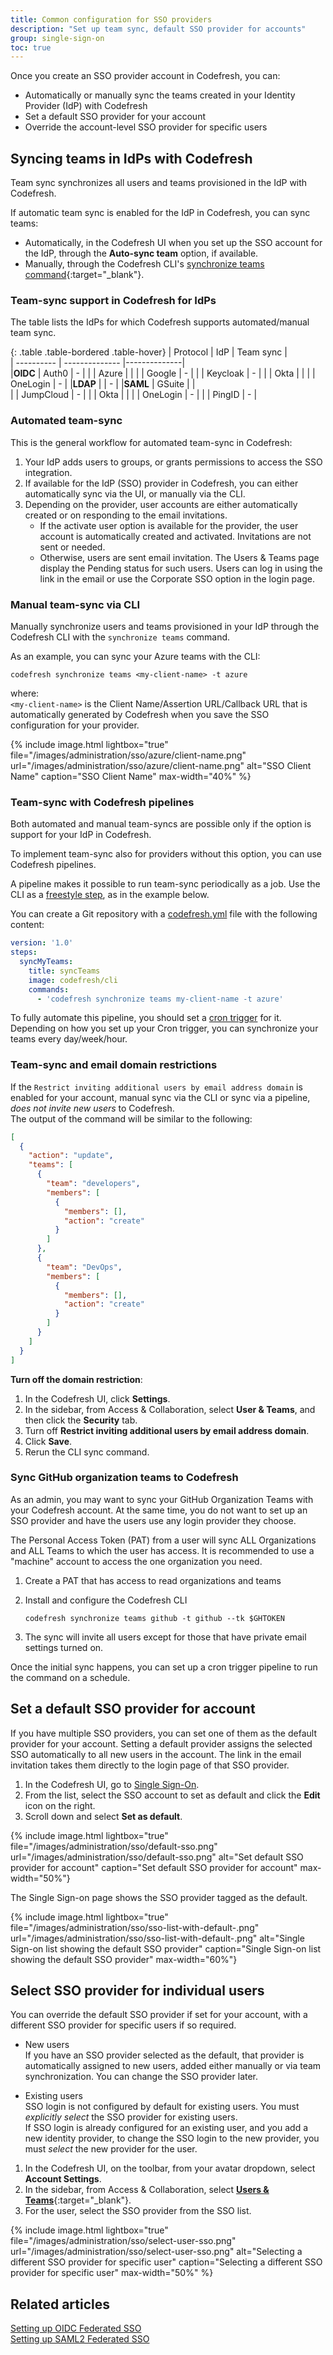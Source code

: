 ```yaml
---
title: Common configuration for SSO providers
description: "Set up team sync, default SSO provider for accounts"
group: single-sign-on
toc: true
---
```


Once you create an SSO provider account in Codefresh, you can:
* Automatically or manually sync the teams created in your Identity Provider (IdP) with Codefresh
* Set a default SSO provider for your account
* Override the account-level SSO provider for specific users


## Syncing teams in IdPs with Codefresh
Team sync synchronizes all users and teams provisioned in the IdP with Codefresh. 

If automatic team sync is enabled for the IdP in Codefresh, you can sync teams:
* Automatically, in the Codefresh UI when you set up the SSO account for the IdP, through the **Auto-sync team** option, if available. 
* Manually, through the Codefresh CLI's [synchronize teams command](https://codefresh-io.github.io/cli/teams/synchronize-teams/){:target="\_blank"}. 

### Team-sync support in Codefresh for IdPs
The table lists the IdPs for which Codefresh supports automated/manual team sync.

{: .table .table-bordered .table-hover}
| Protocol   | IdP     | Team sync    |  
| ---------- | --------------   |--------------|  
|**OIDC**    | Auth0            | -            |
|            | Azure            |            |
|            | Google           | -             |
|            | Keycloak         | -             |
|            | Okta             |            |
|            | OneLogin         | -             |
|**LDAP**    |                  | -             |
|**SAML**    | GSuite           |            |    
|            | JumpCloud        | -             |
|            | Okta             |           |
|            | OneLogin         | -             |
|            | PingID           | -             |



### Automated team-sync

This is the general workflow for automated team-sync in Codefresh:

1. Your IdP adds users to groups, or grants permissions to access the SSO integration.
1. If available for the IdP (SSO) provider in Codefresh, you can either automatically sync via the UI, or manually via the CLI.  
1. Depending on the provider, user accounts are either automatically created or on responding to the email invitations. 
    * If the activate user option is available for the provider, the user account is automatically created and activated. Invitations are not sent or needed.
    * Otherwise, users are sent email invitation. 
      The Users & Teams page display the Pending status for such users. 
      Users can log in using the link in the email or use the Corporate SSO option in the login page.

### Manual team-sync via CLI 

Manually synchronize users and teams provisioned in your IdP through the Codefresh CLI with the `synchronize teams` command.

As an example, you can sync your Azure teams with the CLI: 

```shell
codefresh synchronize teams <my-client-name> -t azure
```
where:  
`<my-client-name>` is the Client Name/Assertion URL/Callback URL that is automatically generated by Codefresh when you save the SSO configuration for your provider.


{% include image.html
lightbox="true"
file="/images/administration/sso/azure/client-name.png"
url="/images/administration/sso/azure/client-name.png"
alt="SSO Client Name"
caption="SSO Client Name"
max-width="40%"
%}



### Team-sync with Codefresh pipelines

Both automated and manual team-syncs are possible only if the option is support for your IdP in Codefresh. 

To implement team-sync also for providers without this option, you can use Codefresh pipelines. 

A pipeline makes it possible to run team-sync periodically as a job. Use the CLI as a [freestyle step]({{site.baseurl}}/docs/pipelines/steps/freestyle/), as in the example below.

You can create a Git repository with a [codefresh.yml]({{site.baseurl}}/docs/pipelines/what-is-the-codefresh-yaml/) file with the following content:

```yaml
version: '1.0'
steps:
  syncMyTeams:
    title: syncTeams
    image: codefresh/cli
    commands:
      - 'codefresh synchronize teams my-client-name -t azure'
```

To fully automate this pipeline, you should set a [cron trigger]({{site.baseurl}}/docs/pipelines/triggers/cron-triggers/) for it. Depending on how you set up your Cron trigger, you can synchronize your teams every day/week/hour. 


### Team-sync and email domain restrictions
If the `Restrict inviting additional users by email address domain` is enabled for your account, manual sync via the CLI or sync via a pipeline, _does not invite new users_ to Codefresh.  
The output of the command will be similar to the following:

```json
[
  {
    "action": "update",
    "teams": [
      {
        "team": "developers",
        "members": [
          {
            "members": [],
            "action": "create"
          }
        ]
      },
      {
        "team": "DevOps",
        "members": [
          {
            "members": [],
            "action": "create"
          }
        ]
      }
    ]
  }
]
```

**Turn off the domain restriction**:

1. In the Codefresh UI, click **Settings**.
1. In the sidebar, from Access & Collaboration, select **User & Teams**, and then click the **Security** tab.
1. Turn off **Restrict inviting additional users by email address domain**.
1. Click **Save**.
1. Rerun the CLI sync command.

### Sync GitHub organization teams to Codefresh

As an admin, you may want to sync your GitHub Organization Teams with your Codefresh account. At the same time, you do not want to set up an SSO provider and have the users use any login provider they choose.

The Personal Access Token (PAT) from a user will sync ALL Organizations and ALL Teams to which the user has access. It is recommended to use a "machine" account to access the one organization you need.

1. Create a PAT that has access to read organizations and teams
1. Install and configure the Codefresh CLI

    `codefresh synchronize teams github -t github --tk $GHTOKEN`

1. The sync will invite all users except for those that have private email settings turned on.

Once the initial sync happens, you can set up a cron trigger pipeline to run the command on a schedule.

## Set a default SSO provider for account

If you have multiple SSO providers, you can set one of them as the default provider for your account. 
Setting a default provider assigns the selected SSO automatically to all new users in the account. The link in the email invitation takes them directly to the login page of that SSO provider.

1. In the Codefresh UI, go to [Single Sign-On](https://g.codefresh.io/2.0/account-settings/single-sign-on).
1. From the list, select the SSO account to set as default and click the **Edit** icon on the right.
1. Scroll down and select **Set as default**. 

{% include image.html
lightbox="true"
file="/images/administration/sso/default-sso.png"
url="/images/administration/sso/default-sso.png"
alt="Set default SSO provider for account"
caption="Set default SSO provider for account"
max-width="50%"}

  The Single Sign-on page shows the SSO provider tagged as the default.

{% include image.html
lightbox="true"
file="/images/administration/sso/sso-list-with-default-.png"
url="/images/administration/sso/sso-list-with-default-.png"
alt="Single Sign-on list showing the default SSO provider"
caption="Single Sign-on list showing the default SSO provider"
max-width="60%"}

## Select SSO provider for individual users

You can override the default SSO provider if set for your account, with a different SSO provider for specific users if so required.  
* New users   
  If you have an SSO provider selected as the default, that provider is automatically assigned to new users, added either manually or via team synchronization. 
  You can change the SSO provider later. 

* Existing users  
  SSO login is not configured by default for existing users. You must _explicitly select_ the SSO provider for existing users.  
  If SSO login is already configured for an existing user, and you add a new identity provider, to change the SSO login to the new provider, you must _select_ the new provider for the user. 

1. In the Codefresh UI, on the toolbar, from your avatar dropdown, select **Account Settings**.
1. In the sidebar, from Access & Collaboration, select [**Users & Teams**](https://g.codefresh.io/account-admin/collaborators/users){:target="\_blank"}.   
1. For the user, select the SSO provider from the SSO list.

{% include image.html
lightbox="true"
file="/images/administration/sso/select-user-sso.png"
url="/images/administration/sso/select-user-sso.png"
alt="Selecting a different SSO provider for specific user"
caption="Selecting a different SSO provider for specific user"
max-width="50%"
%}

## Related articles
[Setting up OIDC Federated SSO]({{site.baseurl}}/docs/single-sign-on/oidc)  
[Setting up SAML2 Federated SSO]({{site.baseurl}}/docs/single-sign-on/saml)  



